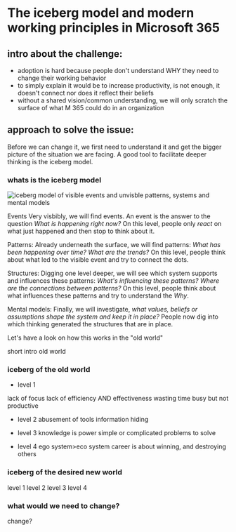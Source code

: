 # The iceberg model and modern working principles in Microsoft 365

## intro about the challenge: 

* adoption is hard because people don't understand WHY they need to change their working behavior
* to simply explain it would be to increase productivity, is not enough, it doesn't connect nor does it reflect their beliefs
* without a shared vision/common understanding, we will only scratch the surface of what M 365 could do in an organization

## approach to solve the issue:

Before we can change it, we first need to understand it and get the bigger picture of the situation we are facing. A good tool to facilitate deeper thinking is the iceberg model. 

### whats is the iceberg model

![iceberg model of visible events and unvisble patterns, systems and mental models](https://github.com/LuiseFreese/blog/blob/main/media/iceberg.jpg "The iceberg model - a tool to get the bigger picture")

Events
Very visbibly, we will find events. An event is the answer to the question *What is happening right now?*
On this level, people only *react* on what just happened and then stop to think about it. 

Patterns:
Already underneath the surface, we will find patterns: *What has been happening over time? What are the trends?* 
On this level, people think about what led to the visible event and try to connect the dots.
 
Structures:
Digging one level deeper, we will see which system supports and influences these patterns: *What's influencing these patterns?
Where are the connections between patterns?* 
On this level, people think about what influences these patterns and try to understand the *Why*. 

Mental models:
Finally, we will investigate, *what values, beliefs or assumptions shape the system and keep it in place?* People now dig into which thinking generated the structures that are in place. 

Let's have a look on how this works in the "old world" 

short intro old world

### iceberg of the old world

* level 1

lack of focus
lack of efficiency AND effectiveness
wasting time
busy but not productive

* level 2
abusement of tools
information hiding

* level 3
knowledge is power
simple or complicated problems to solve 

* level 4
ego system>eco system
career is about winning, and destroying others

### iceberg of the desired new world

level 1
level 2
level 3
level 4

### what would we need to change? 


change?
